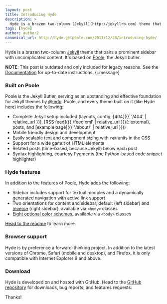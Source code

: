 ```yaml
---
layout: post
title: Introducing Hyde
description: >
  Hyde is a brazen two-column [Jekyll](http://jekyllrb.com) theme that pairs a prominent sidebar with uncomplicated content.
tags: [hyde]
author: author2
canonical_url: http://hyde.getpoole.com/2013/12/28/introducing-hyde/
---
```


Hyde is a brazen two-column [Jekyll](http://jekyllrb.com) theme that pairs a prominent sidebar with uncomplicated content. It's based on [Poole](http://getpoole.com), the Jekyll butler.

**NOTE**: This post is outdated and only included for legacy reasons.
See the [Documentation][docs] for up-to-date instructions.
{:.message}

### Built on Poole

Poole is the Jekyll Butler, serving as an upstanding and effective foundation for Jekyll themes by [@mdo](https://twitter.com/mdo). Poole, and every theme built on it (like Hyde here) includes the following:

* Complete Jekyll setup included (layouts, config, [404]({{ '/404' | relative_url }}), [RSS feed]({{'/feed.xml' | relative_url }}){:.external}, posts, and [example page]({{ '/about/' | relative_url }}))
* Mobile friendly design and development
* Easily scalable text and component sizing with `rem` units in the CSS
* Support for a wide gamut of HTML elements
* Related posts (time-based, because Jekyll) below each post
* Syntax highlighting, courtesy Pygments (the Python-based code snippet highlighter)

### Hyde features

In addition to the features of Poole, Hyde adds the following:

* Sidebar includes support for textual modules and a dynamically generated navigation with active link support
* Two orientations for content and sidebar, default (left sidebar) and [reverse](https://github.com/poole/lanyon#reverse-layout) (right sidebar), available via `<body>` classes
* [Eight optional color schemes](https://github.com/poole/hyde#themes), available via `<body>` classes

[Head to the readme](https://github.com/poole/hyde#readme) to learn more.

### Browser support

Hyde is by preference a forward-thinking project. In addition to the latest versions of Chrome, Safari (mobile and desktop), and Firefox, it is only compatible with Internet Explorer 9 and above.

### Download

Hyde is developed on and hosted with GitHub. Head to the [GitHub repository](https://github.com/poole/hyde) for downloads, bug reports, and features requests.

Thanks!

[docs]: ../docs/7.4.2/index.md
